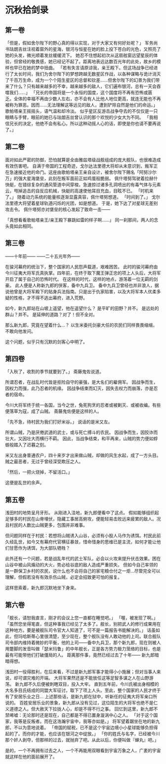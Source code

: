 # 沉秋拾剑录

## 第一卷

「但是，假如舍尔陛下的野心真的得以实现，对于大家又有何好处呢？」
军务尚书珐朗吉丝注视着窗外的星海，银河与恒星在她的脸上投下苍白的光色，又照亮了她的头发，微光顺着发丝缓缓流下。
她忍不住想起初次从这扇舷窗远望星辰的体验，但曾经的敬畏感，她已经记不起了。距离地表远达数百光年的此处，故乡的模样也早已在她的梦中扭曲。
「若有失言请原谅我，亲王殿下。但这场战争已经进行了太长时间，我们为舍尔陛下的梦想跨越无数星区作战，以各种谋略与诡计消灭了千百万生命，成为一个个陌生星区的总督和钦差……但舍尔陛下的幻景为我们带来了什么？只有越来越多的不幸，越来越多的敌人，它们遍布银河，总有一天会吞噬我们……」
「兄长的帝国将是一个永恒的国度，这个国度将不再有恐怖或匮乏。全体的幸福不再由少数人左右，亦不会有人比他人地位更高，就连无能也不再被称为罪恶。因而……无法理解这等远见的敌人，遭到铲除自然是他们的命运。」
歌帕塔亲王摇摇头，语气温和却冷淡。
似乎星区反游击战争夺去的不仅仅是一只眼睛与手臂，眼前的她已与珐朗吉丝曾认识的那个欢悦的少女大为不同。
「我相信兄长的决定，他绝不会有私心。所以这种动摇人心的话，即使是你也请不要再说了。」

## 第二卷

面对如此严密的防御，恐怕就算是全由雅兹塔级战舰组成的庞大舰队，也很难造成有效伤害吧。
自满于帝国的工程奇迹，戈尔达法里德大将却从未意识到，叛军正在急速接近他的命门。这座由歌帕塔亲王亲自设计，被舍尔陛下赐名「阿努沙尔万」的强大星海堡垒，此刻在叛军面前正如鸡蛋般脆弱。
佩什塔努驾驶着拉赫什快艇，在错综复杂的通风管道中间穿梭。急速掠过诸多孔洞喷出的有毒气体与元素云，甩掉追击的自反应机械，快艇的高速使他耳目充血，目眩不已。
「时机来了。」
随着动力系统的能量核逐渐显露真容，佩什塔努想道。
「时间到了。」
戈尔法里德大将望着星球轨道闪烁的光团，如是想道。
于是，她下达了对星球无差别攻击令。
佩什塔努亦对堡垒的核心发起了致命一击——

「真想看看歌帕塔亲王/亲王殿下暴跳如雷的样子啊……」
同一刹那间，两人的念头竟如此相同。

## 第三卷

——十年前——
——二十五光年外——

在骏河幕府的统治下，整个国家的人民怨声载道，艰难困苦。
此时的骏河幕府由今川征夷大将军氏真执掌。四年前，在终于取下魔王弹正忠的项上人头后，大将军开启了属于自己的恐怖时代。
在这样的时代，这样的地点，游荡着一位无羁的剑豪。
此人便是人称新九郎的侠客，备中九兵卫。
备中九兵卫曾经也并非浪人，据说他曾是大将军殿下的贴身兵法指南。只是出于仇家陷害，以及大将军本人优柔多疑的性格，才不得不逃出幕府，进入荒野。

如今，新九郎站在山坡上遥望，他在遥望什么？
是平旷的田野？并不。
是远处的群山？并不。
是延伸的道路？对了！但不全对。

那么新九郎，究竟在望着什么…？
以生米委托剑豪大任的农民们同样畏畏缩缩，不敢向他发问。

这个问题，似乎只有沉默的剑客心中明了。

## 第四卷

「入秋了，收割的季节就要到了。」
斋藤鬼佐说道。

所谓忍者，在战乱时代皆是拒险自守的豪强，是大名们的雇佣军。
因战争而生，因权力而强，此乃忍者的机缘。
因战争结束而幻灭，因失去权力而崩落，亦是忍者的宿命。

今川大将军终于统一各国，当今之世，兔死狗烹的忍者或被剿灭、或被收编。有些便落草为寇，成了山贼。
斋藤鬼佐便是这样的人。

「先不急，待村民为我们打好米谷。」
说话的是米又左。

所谓山贼，乃是厌倦武道的武士，或与死亡搏斗的农民。
因战争而生，因狡诈而壮大，又因壮大而横行不羁。
因此，当战争结束，和平再来，山贼的势力便如蜉蝣般踏入了迟暮之刻。

米又左出身普通农户，四十来岁才出来做山贼，却做的风生水起，成了一方头目。
贼之最恶者，无过于曾经深受欺压之人。

「然后，一把火烧掉，不留活口。」

这便是乱世的余声。

## 第五卷

浅田村的地势呈月牙形。
从刚进入洼地，新九郎便看中了这点。
假如能够组织起足够多的村民在山脊埋伏，隐藏工事居高俯攻，便能轻易击败远来疲累的敌人。况且村民的人数比山贼更多，包围并非难事。

但问题同样在于村民：若想将山贼诱入山谷，必须有小股人马作为诱饵。村民此前久经乱世，如今又有幕府代官横征暴敛，惜命惜身的思维已是主流，如何才能让他们甘愿作为诱饵，为大部队牺牲？

此外还有一个问题，若是战乱年代的武士军队，必会以火攻来提升伏击效果。困在山谷中被山风煽动的大火，势必给谷底的敌人造成严重损失。
但如今自己率领的是一群保卫乡村的农民，说什么也不会将自己的家宅粮仓付之一炬…尽管完全可以理解，但假若没有有效杀伤山贼，必定会招致更可怕的报复。

这样思索着，新九郎沉默地坐下身来。

## 第六卷

「舰长，请恕我直言，刚才的会议上您一直都在睡觉吧。」
「喔，被发现了啊。」
「虽然您坐得笔直，但这种事我已经见了太多了。舰长，别把武人的修行成果用在这种地方。要是被舰队司令官大人知道了，可不是一篇报告书能解决的。」
话虽如此，但玛哈斯蒂心里很清楚，至少现在，整个舰队没有人敢动他的上司。联合舰队司令部内维持着微妙的平衡，他的上司——备中九兵卫，那个新九郎，现在则被人用蹩脚的发音叫做「瑟米玛鲁」的中年舰长，正是各方势力极力笼络的目标，也是最有可能带他们打破僵局的人。
距离那件事，竟然已经过去了十年——
新九郎暗暗得想。

浅田村一役得胜利，在后来看，不过是新九郎军事才能得小小施展；但对当事人来说，却可谓灾难的开端。
大将军果然还是不能放任这等足智多谋之人在山野游荡。
新九郎不久后便被刺瞎双目，投入大牢。
直到五年前，今川氏被出身相模的大名多目氏结成的同盟大军征讨，取下了项上人头。至此，整个国家的人民才终于有了安居乐业之日…
上述那些话，是新九郎在狱中，听新任的征夷大将军亲口所说的。
百姓安居乐业的景象，新九郎从没有见过，这位陌生的大将军也绝不是仁义道德之人。但大赦天下拉拢人心，却是不得不行之事。
回忆到这里，新九郎不禁唏嘘：无论那时还是现在，自己都是不得已置身漩涡中心之人。
「对于这个国家，我等是反叛者。而在这浩瀚宇宙中，我等亦如是。」
将军望着踞坐在地的新九郎，不以为意地说着。
「帝国的赋税，已不是这个宇宙边境小小星球能够负担得起的了。而你的才能，也应该在银河之中绽放。」
「你的姓氏与名字，已经被今川那个奸人剥夺，但那样的过去，就抛弃了吧。从此以后，你便叫做『蝉丸』吧。」

是的，一个不再拥有过去之人，一个不再能用双眼看到宇宙万象之人，广袤的宇宙就这样在他的面前展开了。